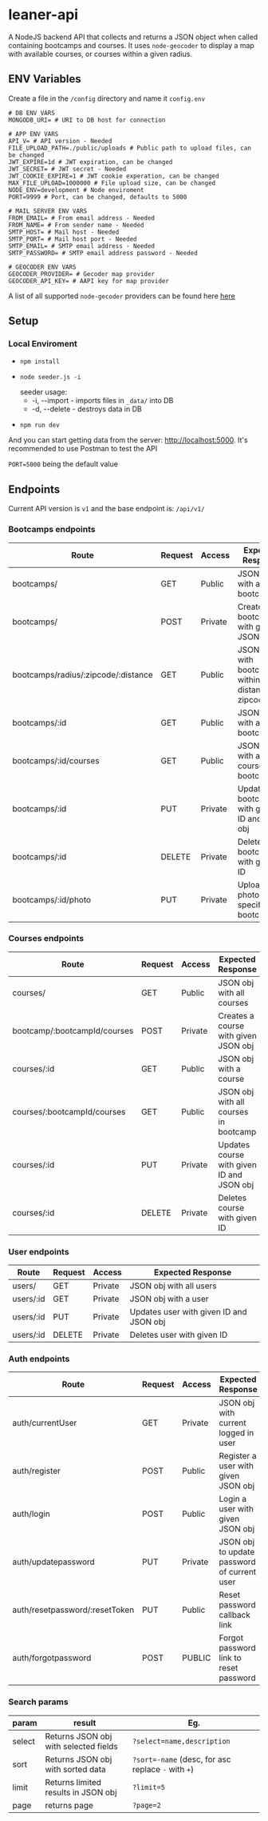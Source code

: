 # leaner-api
A NodeJS backend API that collects and returns a JSON object when called containing bootcamps and courses. It uses `node-geocoder` to display a map with available courses, or courses within a given radius.

## ENV Variables
Create a file in the `/config` directory and name it `config.env`
```
# DB ENV VARS
MONGODB_URI= # URI to DB host for connection

# APP ENV VARS
API_V= # API version - Needed
FILE_UPLOAD_PATH=./public/uploads # Public path to upload files, can be changed
JWT_EXPIRE=1d # JWT expiration, can be changed
JWT_SECRET= # JWT secret - Needed
JWT_COOKIE_EXPIRE=1 # JWT cookie experation, can be changed
MAX_FILE_UPLOAD=1000000 # File upload size, can be changed
NODE_ENV=development # Node enviroment
PORT=9999 # Port, can be changed, defaults to 5000

# MAIL SERVER ENV VARS
FROM_EMAIL= # From email address - Needed
FROM_NAME= # From sender name - Needed
SMTP_HOST= # Mail host - Needed
SMTP_PORT= # Mail host port - Needed
SMTP_EMAIL= # SMTP email address - Needed
SMTP_PASSWORD= # SMTP email address password - Needed

# GEOCODER ENV VARS
GEOCODER_PROVIDER= # Gecoder map provider
GEOCODER_API_KEY= # AAPI key for map provider
```
A list of all supported `node-gecoder` providers can be found here [here](https://www.npmjs.com/package/node-geocoder#geocoder-providers-in-alphabetical-order)
## Setup
### Local Enviroment
*   ```
    npm install 
    ```
*   ```
    node seeder.js -i
    ```
    seeder usage: 
    * -i, --import - imports files in `_data/` into DB
    * -d, --delete - destroys data in DB
*   ```
    npm run dev
    ``` 

And you can start getting data from the server: [http://localhost:5000](http://localhost:5000). It's recommended to use Postman to test the API

`PORT=5000` being the default value 

## Endpoints
Current API version is `v1` and the base endpoint is: `/api/v1/`

### Bootcamps endpoints
Route | Request | Access | Expected Response
------|---------|--------|------------------- 
bootcamps/ | GET | Public | JSON obj with all bootcamps
bootcamps/ | POST | Private | Creates a bootcamp with given JSON obj
bootcamps/radius/:zipcode/:distance | GET | Public | JSON obj with bootcamp(s) within given distance of zipcode
bootcamps/:id | GET | Public | JSON obj with a bootcamp
bootcamps/:id/courses | GET | Public | JSON obj with all courses in bootcamp
bootcamps/:id | PUT | Private | Updates bootcamp with given ID and JSON obj
bootcamps/:id | DELETE | Private | Deletes bootcamp with given ID
bootcamps/:id/photo | PUT | Private | Uploads a photo for specific bootcamp

### Courses endpoints
Route | Request | Access | Expected Response
------|---------|--------|------------------- 
courses/ | GET | Public | JSON obj with all courses
bootcamp/:bootcampId/courses | POST | Private | Creates a course with given JSON obj
courses/:id | GET | Public | JSON obj with a course
courses/:bootcampId/courses | GET | Public | JSON obj with all courses in bootcamp
courses/:id | PUT | Private | Updates course with given ID and JSON obj
courses/:id | DELETE | Private | Deletes course with given ID

### User endpoints
Route | Request | Access | Expected Response
------|---------|--------|------------------- 
users/ | GET | Private | JSON obj with all users
users/:id | GET | Private | JSON obj with a user
users/:id | PUT | Private | Updates user with given ID and JSON obj
users/:id | DELETE | Private | Deletes user with given ID

### Auth endpoints
Route | Request | Access | Expected Response
------|---------|--------|------------------- 
auth/currentUser | GET | Private | JSON obj with current logged in user
auth/register | POST | Public | Register a user with given JSON obj
auth/login | POST | Public | Login a user with given JSON obj
auth/updatepassword | PUT | Private | JSON obj to update password of current user
auth/resetpassword/:resetToken | PUT | Public | Reset password callback link
auth/forgotpassword | POST | PUBLIC | Forgot password link to reset password

### Search params
param | result | Eg.
------|--------|----
select | Returns JSON obj with selected fields | `?select=name,description`
sort | Returns JSON obj with sorted data | `?sort=-name` (desc, for asc replace `-` with `+`)
limit | Returns limited results in JSON obj | `?limit=5`
page | returns page | `?page=2`